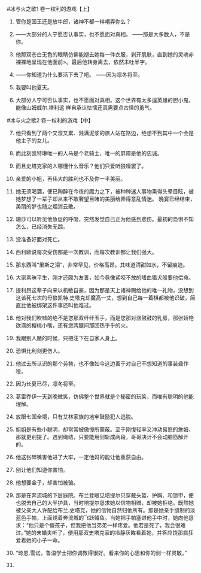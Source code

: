 #冰与火之歌1    卷一权利的游戏【上】
1. 管你是国王还是放牛郎，诸神不都一样嘲弄你么？

2. ——大部分的人宁愿否认事实，也不愿面对真相。
   ——那是大多数人，不是你。

3. 他那双苍白无色的眼睛仿佛能褪去她每一件衣服，剥开肌肤，直到她的灵魂赤裸裸地呈现在他面前>。最后他转身离去，依然未吐半字。

4. ——你知道为什么要活下去了吧。
   ——因为凛冬将至。

5. 我要叫他夏天。

6. 大部分人宁可否认事实，也不愿面对真相。这个世界有太多逞英雄的胆小鬼，能像山姆威尔.塔利这
样自承认怯懦还真需要点古怪的勇气。


#冰与火之歌2    卷一权利的游戏【中】

7. 他只看到了两个又湿又累、溅满泥浆的旅人站在路边，绝想不到其中一个会是他主子的女儿。

8. 而此刻凯特琳唯一的人马是个老骑士，唯一的屏障是他的忠诚。

9. 而且史塔克家的人哪懂什么音乐？他们只爱听狼嚎罢了。

10. 亲爱的小姐，再伟大的胜利也不及你一半美丽。

11. 她无须喝酒，便已陶醉在今夜的魔力之下，被种种迷人事物熏得头晕目眩，被她梦想了一辈子却从来不敢奢望目睹的美丽给弄得意乱情迷。
   晚宴已经结束，美丽的梦也随之烟消云散。
   
12. 珊莎可以听见他急促的呼吸，突然发觉自己正为他感到悲伤。最初的恐惧不知怎么，已经消失无踪。

13. 没准备好面对死亡。

14. 西利欧说每次受伤都是一次教训，而每次教训都让我们强大。

15. 那东西叫“里斯之泪”，非常罕见，价格高昂。其味道清甜如水，不留痕迹。

16. 大家素昧平生，刚才还颇为友善，如今竟像紧咬不放的嗜血猎犬般要他偿命。

17. 提利昂这辈子向来以机敏自豪，因为那是天上诸神赐给他的唯一礼物，没想到这该死七次的母狼凯特.史塔克却魔高一丈，想到自己每一着棋都被他识破，简直比他被绑架这件事还叫他难过。

18. 他对我们吹嘘的绝不是您那双纤纤玉手，而是您那对涨鼓鼓的乳房，那张娇艳欲滴的樱桃小嘴，还有您两腿间那团热乎乎的火。

19. 我跟别人赌的时候，只把注下在自家人身上。

20. 恐惧比利剑更伤人。

21. 他过去所认识的那个劳勃，也不像如今这边善于对自己不想知道的事装聋作哑。

22. 因为长夏已尽，凛冬将至。

23. 葛雷乔伊一天到晚微笑，仿佛整个世界就是个秘密的玩笑，而唯有聪明的他能理解。

24. 放眼七国全境，只有艾林家族的地牢鼓励犯人逃脱。

25. 姐姐是有些小聪明，却常常被傲慢所蒙蔽。至于刚愎轻率又冲动易怒的詹姆，那就更别提了。遇到绳结，只要能用剑斩成两段，哥哥决计不会动脑筋解开的。

26. 他这张碎嘴害他进了大牢，一定他妈的能让他重获自由。

27. 别让他们知道你害怕。

28. 他想要金子，却害怕被骗。

29. 那是在奔流城的下层庭院。布兰登眼见培提尔只穿戴头盔、护胸、和锁甲，便也脱去自己的大半护具，当时培提尔恳求她以信物相赠，却被她拒绝。既然她被父亲大人许配给布兰.史塔克，她的信物自然归他所有。那是她亲手缝制的淡蓝色手帕，上面绣着奔流城的飞跃鳟鱼。当她把手帕塞进他手中时，她向他恳求：“他只是个傻孩子，但我把他当弟弟一样疼爱。他若是死了，我会很难过。”她的未婚夫听了，便用那双史塔克家的冷静灰眸看着她，并答应饶那疯狂爱着她的小子一命。

30. “琼恩.雪诺，鲁温学士把你调教得很好。看来你的心思和你的剑一样灵敏。”

31.

